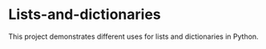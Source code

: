 # Lists-and-dictionaries

This project demonstrates different uses for lists and dictionaries in Python.
